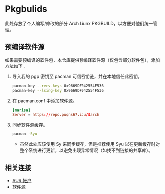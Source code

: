 # Pkgbulids

此处存放了个人编写/修改的部分 Arch Liunx PKGBUILD，以方便对他们统一管理。

## 预编译软件源

如果需要预编译的软件包，本仓库提供预编译软件源（仅包含部分软件包），添加方法如下：

1. 导入我的 pgp 密钥至 pacman 可信密钥链，并在本地信任此密钥。

    ```sh
    pacman-key --recv-keys 0x9669DF042554F536
    pacman-key --lsing-key 0x9669DF042554F536
    ```

2. 在 pacman.conf 中添加软件源。

    ```conf
    [marisa]
    Server = https://repo.puqns67.icu/$arch
    ```

3. 同步软件源缓存。

    ```sh
    pacman -Syu
    ```

    * 虽然此处应该使用 Sy 来同步缓存，但是推荐使用 Syu 以在更新缓存时对整个系统进行更新，以避免出现异常情况（如找不到链接的共享库）。

## 相关连接

* [AUR 帐户](https://aur.archlinux.org/account/Puqns67)
* [软件源](https://repo.puqns67.icu/)
